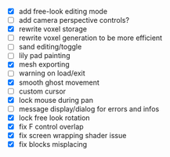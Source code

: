 - [x] add free-look editing mode
- [ ] add camera perspective controls?
- [x] rewrite voxel storage
- [ ] rewrite voxel generation to be more efficient
- [ ] sand editing/toggle
- [ ] lily pad painting
- [x] mesh exporting
- [ ] warning on load/exit
- [x] smooth ghost movement
- [ ] custom cursor
- [x] lock mouse during pan
- [ ] message display/dialog for errors and infos
- [x] lock free look rotation
- [x] fix F control overlap
- [x] fix screen wrapping shader issue
- [x] fix blocks misplacing
